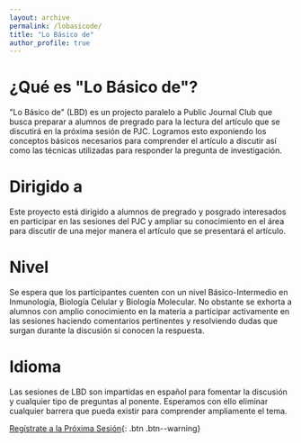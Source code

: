 ```yaml
---
layout: archive
permalink: /lobasicode/
title: "Lo Básico de"
author_profile: true
---
```

# ¿Qué es "Lo Básico de"?

"Lo Básico de" (LBD) es un projecto paralelo a Public Journal Club que busca preparar a alumnos de pregrado para la lectura del artículo que se discutirá en la próxima sesión de PJC. Logramos esto exponiendo los conceptos básicos necesarios para comprender el artículo a discutir así como las técnicas utilizadas para responder la pregunta de investigación.

# Dirigido a
Este proyecto está dirigido a alumnos de pregrado y posgrado interesados en participar en las sesiones del PJC y ampliar su conocimiento en el área para discutir de una mejor manera el artículo que se presentará el artículo.
# Nivel
Se espera que los participantes cuenten con un nivel Básico-Intermedio en Inmunología, Biología Celular y Biología Molecular. No obstante se exhorta a alumnos con amplio conocimiento en la materia a participar activamente en las sesiones haciendo comentarios pertinentes y resolviendo dudas que surgan durante la discusión si conocen la respuesta.
# Idioma
Las sesiones de LBD son impartidas en español para fomentar la discusión y cualquier tipo de preguntas al ponente. Esperamos con ello eliminar cualquier barrera que pueda existir para comprender ampliamente el tema.

[Regístrate a la Próxima Sesión](https://publicjournalclub.github.io/docs/100720_BurberryA.pdf){: .btn .btn--warning}
